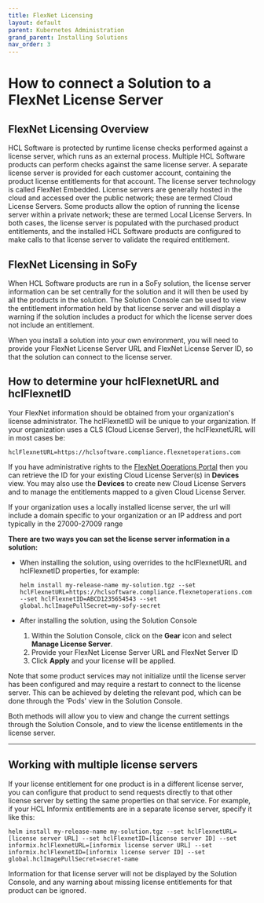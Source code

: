 ```yaml
---
title: FlexNet Licensing
layout: default
parent: Kubernetes Administration
grand_parent: Installing Solutions
nav_order: 3
---
```

# **How to connect a Solution to a FlexNet License Server**

## **FlexNet Licensing Overview**

HCL Software is protected by runtime license checks performed against a license server, which runs as an external process.  Multiple HCL Software products can perform checks against the same license server.  A separate license server is provided for each customer account, containing the product license entitlements for that account.  The license server technology is called FlexNet Embedded.  License servers are generally hosted in the cloud and accessed over the public network; these are termed Cloud License Servers. Some products allow the option of running the license server within a private network; these are termed Local License Servers.  In both cases, the license server is populated with the purchased product entitlements, and the installed HCL Software products are configured to make calls to that license server to validate the required entitlement.

## **FlexNet Licensing in SoFy**
When HCL Software products are run in a SoFy solution, the license server information can be set centrally for the solution and it will then be used by all the products in the solution.  The Solution Console can be used to view the entitlement information held by that license server and will display a warning if the solution includes a product for which the license server does not include an entitlement.

When you install a solution into your own environment, you will need to provide your FlexNet License Server URL and FlexNet License Server ID, so that the solution can connect to the license server.  

## **How to determine your hclFlexnetURL and hclFlexnetID**
Your FlexNet information should be obtained from your organization's license administrator. The hclFlexnetID will be unique to your organization. If your organization uses a CLS (Cloud License Server), the hclFlexnetURL will in most cases be: 

```
hclFlexnetURL=https://hclsoftware.compliance.flexnetoperations.com
```

If you have administrative rights to the [FlexNet Operations Portal](https://hclsoftware.flexnetoperations.com/flexnet/operationsportal) then you can retrieve the ID for your existing Cloud License Server(s) in **Devices** view. You may also use the **Devices** to create new Cloud License Servers and to manage the entitlements mapped to a given Cloud License Server.  

If your organization uses a locally installed license server, the url will include a domain specific to your organization or an IP address and port typically in the 27000-27009 range

**There are two ways you can set the license server information in a solution:**
*  When installing the solution, using overrides to the hclFlexnetURL and hclFlexnetID properties, for example:

    ```
    helm install my-release-name my-solution.tgz --set hclFlexnetURL=https://hclsoftware.compliance.flexnetoperations.com --set hclFlexnetID=ABCD1235654543 --set global.hclImagePullSecret=my-sofy-secret
    ```
*  After installing the solution, using the Solution Console 
    1. Within the Solution Console, click on the **Gear** icon and select **Manage License Server**.
    2. Provide your FlexNet License Server URL and FlexNet Server ID
    3. Click **Apply** and your license will be applied.

Note that some product services may not initialize until the license server has been configured and may require a restart to connect to the license server.  This can be achieved by deleting the relevant pod, which can be done through the 'Pods' view in the Solution Console.

Both methods will allow you to view and change the current settings through the Solution Console, and to view the license entitlements in the license server.
___


## **Working with multiple license servers**

If your license entitlement for one product is in a different license server, you can configure that product to send requests directly to that other license server by setting the same properties on that service.  For example, if your HCL Informix entitlements are in a separate license server, specify it like this:


```
helm install my-release-name my-solution.tgz --set hclFlexnetURL=[license server URL] --set hclFlexnetID=[license server ID] --set informix.hclFlexnetURL=[informix license server URL] --set informix.hclFlexnetID=[informix license server ID] --set global.hclImagePullSecret=secret-name
```

Information for that license server will not be displayed by the Solution Console, and any warning about missing license entitlements for that product can be ignored.
